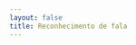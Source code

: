 ```yaml
---
layout: false
title: Reconhecimento de fala
---
```


<script setup>
import { defineAsyncComponent } from 'vue'
import '../../dist/style.css'

const SpeechRecognition = defineAsyncComponent(() => import('../../').then(m => m.SpeechRecognition))
</script>

<ClientOnly>
  <SpeechRecognition
    statement="Fale o nome dessa ativiade?"
    :background="`/examples/bgs/bg${Math.floor(Math.random() * 4) + 1}.jpg`"
    text="Reconhecimento de fala"
    lang="pt-BR"
  />
</ClientOnly>
